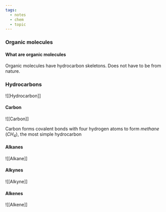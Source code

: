 ```yaml
---
tags:
  - notes
  - chem
  - topic
---
```


### Organic molecules
#### What are organic molecules
Organic molecules have hydrocarbon skeletons.
Does not have to be from nature.
### Hydrocarbons
![[Hydrocarbon]]

#### Carbon
![[Carbon]]

Carbon forms covalent bonds with four hydrogen atoms to form *methane* ($CH_4$), the most simple hydrocarbon


#### Alkanes
![[Alkane]]

#### Alkynes
![[Alkyne]]


#### Alkenes
![[Alkene]]





